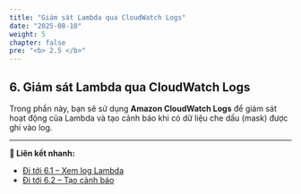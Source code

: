 ```yaml
---
title: "Giám sát Lambda qua CloudWatch Logs"
date: "2025-08-10"
weight: 5
chapter: false
pre: "<b> 2.5 </b>"
---
```


## **6. Giám sát Lambda qua CloudWatch Logs**

Trong phần này, bạn sẽ sử dụng **Amazon CloudWatch Logs** để giám sát hoạt động của Lambda và tạo cảnh báo khi có dữ liệu che dấu (mask) được ghi vào log.

---

**🔗 Liên kết nhanh:**
- [Đi tới 6.1 – Xem log Lambda](6.1.%20Xem-log-Lambda/_index.md)
- [Đi tới 6.2 – Tạo cảnh báo](6.2-Tao-canh-bao/_index.md)
